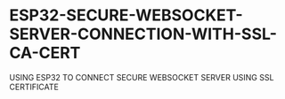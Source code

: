 # ESP32-SECURE-WEBSOCKET-SERVER-CONNECTION-WITH-SSL-CA-CERT
USING ESP32 TO CONNECT SECURE WEBSOCKET SERVER USING SSL CERTIFICATE
